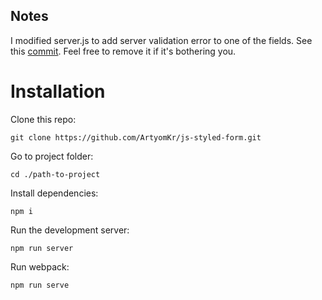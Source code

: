 ## Notes
I modified server.js to add server validation error to one of the fields. See this [commit](https://github.com/ArtyomKr/js-styled-form/commit/66861153d4783f5f574a015bfeb37a3811105bbc).
Feel free to remove it if it's bothering you.

# Installation

Clone this repo:

```
git clone https://github.com/ArtyomKr/js-styled-form.git
```

Go to project folder:

```
cd ./path-to-project
```

Install dependencies:

```
npm i
```

Run the development server:

```
npm run server
```

Run webpack:

```
npm run serve
```

